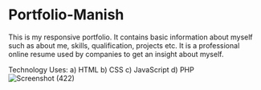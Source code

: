 # Portfolio-Manish

This is my responsive portfolio. It contains basic information about myself such as about me, skills, qualification, projects etc. It is a professional online resume used by 
companies to get an insight about myself.

Technology Uses:
a) HTML
b) CSS
c) JavaScript
d) PHP
![Screenshot (422)](https://user-images.githubusercontent.com/61697945/135950409-ac0e7eb0-cb39-4db4-a3e9-2a69526fe3dc.png)

